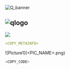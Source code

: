 
![Q_banner](https://github.com/QuantLet/Styleguide-and-Validation-procedure/blob/master/pictures/banner.png)

## ![qlogo](https://github.com/QuantLet/Styleguide-and-Validation-procedure/blob/master/pictures/qloqo.png) **<QNAME>**

[<img src="http://www.google.com.au/images/nav_logo7.png">](http://google.com.au/)


```yaml
<COPY_METAINFO>
```


![Picture1](<PIC_NAME>.png)


```R
<COPY_CODE>
```
